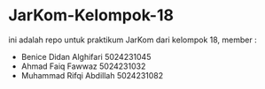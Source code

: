 # JarKom-Kelompok-18

ini adalah repo untuk praktikum JarKom dari kelompok 18, member :

- Benice Didan Alghifari 5024231045
- Ahmad Faiq Fawwaz 5024231032
- Muhammad Rifqi Abdillah 5024231082
